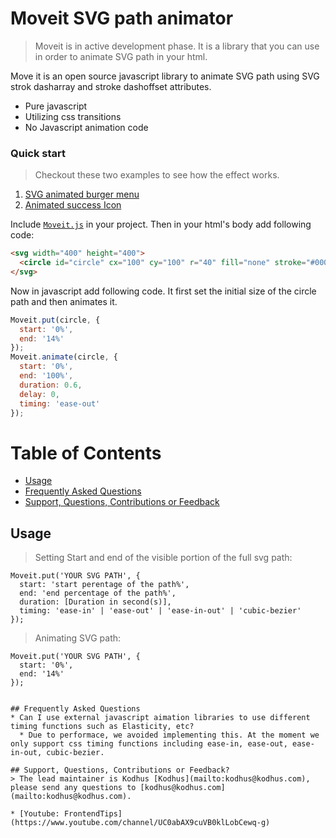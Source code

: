 # Moveit SVG path animator


> Moveit is in active development phase. It is a library that you can use in order to animate SVG path in your html.

Move it is an open source javascript library to animate SVG path using SVG strok dasharray and stroke dashoffset attributes.
* Pure javascript
* Utilizing css transitions
* No Javascript animation code

### Quick start

> Checkout these two examples to see how the effect works.
1. [SVG animated burger menu](http://www.kodhus.com/kodity/kod/codify/LLZbtj/layout/0)
2. [Animated success Icon](http://kodhus.com/library/moveit-demo/)



Include [`Moveit.js`](/Moveit.js) in your project. Then in your html's body add following code:

```html
<svg width="400" height="400">
  <circle id="circle" cx="100" cy="100" r="40" fill="none" stroke="#000" stroke-width="4"></circle>
</svg>
```

Now in javascript add following code. It first set the initial size of the circle path and then animates it.
```javascript
Moveit.put(circle, {
  start: '0%',
  end: '14%'
});
Moveit.animate(circle, {
  start: '0%',
  end: '100%',
  duration: 0.6,
  delay: 0,
  timing: 'ease-out'
});
```




# Table of Contents
* [Usage](#usage)
* [Frequently Asked Questions](#frequently-asked-questions)
* [Support, Questions, Contributions or Feedback](#support-questions-contributions-or-feedback)


## Usage
> Setting Start and end of the visible portion of the full svg path:

```
Moveit.put('YOUR SVG PATH', {
  start: 'start perentage of the path%',
  end: 'end percentage of the path%',
  duration: [Duration in second(s)],
  timing: 'ease-in' | 'ease-out' | 'ease-in-out' | 'cubic-bezier'
});
```
> Animating SVG path:
```
Moveit.put('YOUR SVG PATH', {
  start: '0%',
  end: '14%'
});
```
```

## Frequently Asked Questions
* Can I use external javascript aimation libraries to use different timing functions such as Elasticity, etc?
  * Due to performace, we avoided implementing this. At the moment we only support css timing functions including ease-in, ease-out, ease-in-out, cubic-bezier.

## Support, Questions, Contributions or Feedback?
> The lead maintainer is Kodhus [Kodhus](mailto:kodhus@kodhus.com), please send any questions to [kodhus@kodhus.com](mailto:kodhus@kodhus.com).

* [Youtube: FrontendTips](https://www.youtube.com/channel/UC0abAX9cuVB0klLobCewq-g)
